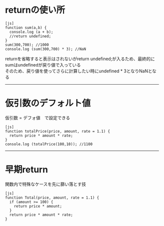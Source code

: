 # returnの使い所
~~~
[js]
function sum(a,b) {
  console.log (a + b);
  //return undefined;
}
sum(300,700); //1000
console.log (sum(300,700) * 3); //NaN
~~~
returnを省略すると表示はされないがreturn undefined;が入るため、最終的にsumはundefinedが戻り値で入っている    
そのため、戻り値を使ってさらに計算したい時にundefined * 3となりNaNとなる
***

# 仮引数のデフォルト値
仮引数 = デフォ値　で設定できる
~~~
[js]
function totalPrice(price, amount, rate = 1.1) {
  return price * amount * rate;
}
console.log (totalPrice(100,10)); //1100
~~~
***

# 早期return
関数内で特殊なケースを先に篩い落とす技 
~~~
[js]
function Total(price, amount, rate = 1.1) {
  if (amount >= 100) {
    return price * amount;
  }
  return price * amount * rate;
}
~~~
